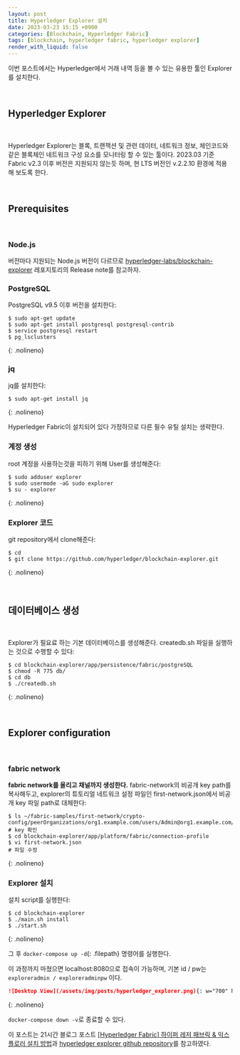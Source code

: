 ```yaml
---
layout: post
title: Hyperledger Explorer 설치
date: 2023-03-23 15:15 +0900
categories: [Blockchain, Hyperledger Fabric]
tags: [blockchain, hyperledger fabric, hyperledger explorer]
render_with_liquid: false
---
```


이번 포스트에서는 Hyperledger에서 거래 내역 등을 볼 수 있는 유용한 툴인 Explorer를 설치한다.

<br>

## Hyperledger Explorer

<br>

Hyperledger Explorer는 블록, 트랜잭션 및 관련 데이터, 네트워크 정보, 체인코드와 같은 블록체인 네트워크 구성 요소를 모니터링 할 수 있는 툴이다. 2023.03 기준 Fabric v2.3 이후 버전은 지원되지 않는듯 하며, 현 LTS 버전인 v.2.2.10 환경에 적용해 보도록 한다.

<br>

## Prerequisites

<br>

### Node.js

버전마다 지원되는 Node.js 버전이 다르므로 [hyperledger-labs/blockchain-explorer](https://github.com/hyperledger-labs/blockchain-explorer) 레포지토리의 Release note를 참고하자.

### PostgreSQL

PostgreSQL v9.5 이후 버전을 설치한다:

```terminal
$ sudo apt-get update
$ sudo apt-get install postgresql postgresql-contrib
$ service postgresql restart
$ pg_lsclusters
```

{: .nolineno}

### jq

jq를 설치한다:

```terminal
$ sudo apt-get install jq
```

{: .nolineno}

Hyperledger Fabric이 설치되어 있다 가정하므로 다른 필수 유틸 설치는 생략한다.

### 계정 생성

root 계정을 사용하는것을 피하기 위해 User를 생성해준다:

```terminal
$ sudo adduser explorer
$ sudo usermode -aG sudo explorer
$ su - explorer
```

{: .nolineno}

### Explorer 코드

git repository에서 clone해준다:

```terminal
$ cd
$ git clone https://github.com/hyperledger/blockchain-explorer.git
```

{: .nolineno}

<br>

## 데이터베이스 생성

<br>

Explorer가 필요료 하는 기본 데이터베이스를 생성해준다. createdb.sh 파일을 실행하는 것으로 수행할 수 있다:

```terminal
$ cd blockchain-explorer/app/persistence/fabric/postgreSQL
$ chmod -R 775 db/
$ cd db
$ ./createdb.sh
```

{: .nolineno}

<br>

## Explorer configuration

<br>

### fabric network

**fabric network를 올리고 채널까지 생성한다.** fabric-network의 비공개 key path를 복사해두고, explorer의 튜토리얼 네트워크 설정 파일인 first-network.json에서 비공개 key 파일 path로 대체한다:

```terminal
$ ls ~/fabric-samples/first-network/crypto-config/peerOrganizations/org1.example.com/users/Admin@org1.example.com/msp/keystore/
# key 확인
$ cd blockchain-explorer/app/platform/fabric/connection-profile
$ vi first-network.json
# 파일 수정
```

{: .nolineno}

### Explorer 설치

설치 script를 실행한다:

```terminal
$ cd blockchain-explorer
$ ./main.sh install
$ ./start.sh
```

{: .nolineno}

그 후 `docker-compose up -d`{: .filepath} 명령어를 실행한다.

이 과정까지 마쳤으면 localhost:8080으로 접속이 가능하며, 기본 id / pw는 `exploreradmin / exploreradminpw` 이다.

```markdown
![Desktop View](/assets/img/posts/hyperledger_explorer.png){: w="700" h="400" }
```

{: .nolineno}

`docker-compose down -v`로 종료할 수 있다.

이 포스트는 21시간 블로그 포스트 [\[Hyperledger Fabric\] 하이퍼 레저 패브릭 & 익스플로러 설치 방법](https://tmjb.tistory.com/15)과 [hyperledger explorer github repository](https://github.com/hyperledger-labs/blockchain-explorer)를 참고하였다.
